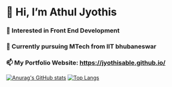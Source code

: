 # 👋 Hi, I’m Athul Jyothis
### 👀 Interested in Front End Development
### 🌱 Currently pursuing MTech from IIT bhubaneswar
### 📫 My Portfolio Website: https://jyothisable.github.io/

[![Anurag's GitHub stats](https://github-readme-stats.vercel.app/api?username=jyothisable)](https://github.com/anuraghazra/github-readme-stats)  [![Top Langs](https://github-readme-stats.vercel.app/api/top-langs/?username=jyothisable)](https://github.com/anuraghazra/github-readme-stats)
